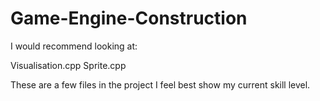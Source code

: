 # Game-Engine-Construction

I would recommend looking at:

Visualisation.cpp
Sprite.cpp

These are a few files in the project I feel best show my current skill level.
